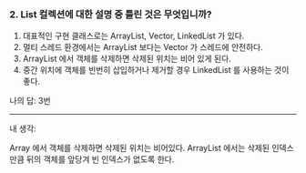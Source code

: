 ### 2. List 컬렉션에 대한 설명 중 틀린 것은 무엇입니까?

1. 대표적인 구현 클래스로는 ArrayList, Vector, LinkedList 가 있다.
2. 멀티 스레드 환경에서는 ArrayList 보다는 Vector 가 스레드에 안전하다.
3. ArrayList 에서 객체를 삭제하면 삭제된 위치는 비어 있게 된다.
4. 중간 위치에 객체를 빈번히 삽입하거나 제거할 경우 LinkedList 를 사용하는 것이 좋다.

나의 답: 3번

---
내 생각:

Array 에서 객체를 삭제하면 삭제된 위치는 비어있다. ArrayList 에서는 삭제된 인덱스만큼 뒤의 객체를 앞당겨 빈 인덱스가 없도록 한다.